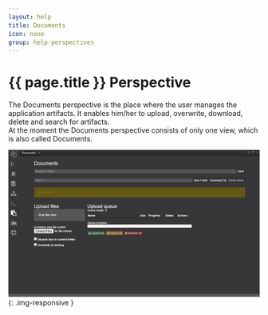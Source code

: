 ```yaml
---
layout: help
title: Documents
icon: none
group: help-perspectives
---
```


{{ page.title }} Perspective
===

The Documents perspective is the place where the user manages the application artifacts. It enables him/her to upload, overwrite, download, delete and search for artifacts.  
At the moment the Documents perspective consists of only one view, which is also called Documents.


![Documents Perspective](images/ide_perspective_documents.png){: .img-responsive }
